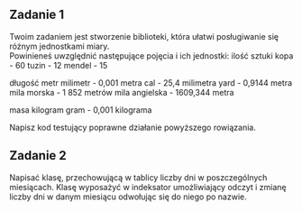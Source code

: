 Zadanie 1
-------------
Twoim zadaniem jest stworzenie biblioteki, która ułatwi posługiwanie się różnym jednostkami miary.  
Powinieneś uwzględnić następujące pojęcia i ich jednostki:
ilość
sztuki
kopa - 60
tuzin - 12
mendel - 15

długość
metr
milimetr - 0,001 metra
cal - 25,4 milimetra
yard - 0,9144 metra
mila morska - 1 852 metrów
mila angielska - 1609,344 metra

masa
kilogram
gram - 0,001 kilograma

Napisz kod testujący poprawne działanie powyższego rowiązania.

Zadanie 2
-------------
Napisać klasę, przechowującą w tablicy liczby dni w poszczególnych miesiącach.
Klasę wyposażyć w indeksator umożliwiający odczyt i zmianę liczby dni w danym miesiącu odwołując się do niego po nazwie.
